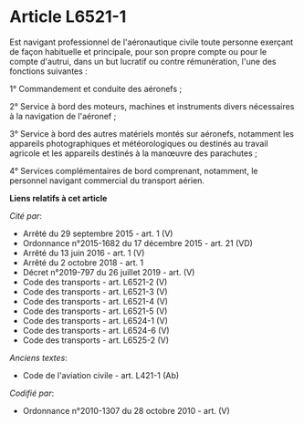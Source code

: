 # Article L6521-1

Est navigant professionnel de l'aéronautique civile toute personne exerçant de façon habituelle et principale, pour son
propre compte ou pour le compte d'autrui, dans un but lucratif ou contre rémunération, l'une des fonctions suivantes :

1° Commandement et conduite des aéronefs ;

2° Service à bord des moteurs, machines et instruments divers nécessaires à la navigation de l'aéronef ;

3° Service à bord des autres matériels montés sur aéronefs, notamment les appareils photographiques et météorologiques ou
destinés au travail agricole et les appareils destinés à la manœuvre des parachutes ;

4° Services complémentaires de bord comprenant, notamment, le personnel navigant commercial du transport aérien.

**Liens relatifs à cet article**

_Cité par_:

  - Arrêté du 29 septembre 2015 - art. 1 (V)
  - Ordonnance n°2015-1682 du 17 décembre 2015 - art. 21 (VD)
  - Arrêté du 13 juin 2016 - art. 1 (V)
  - Arrêté du 2 octobre 2018 - art. 1
  - Décret n°2019-797 du 26 juillet 2019 - art. (V)
  - Code des transports - art. L6521-2 (V)
  - Code des transports - art. L6521-3 (V)
  - Code des transports - art. L6521-4 (V)
  - Code des transports - art. L6521-5 (V)
  - Code des transports - art. L6524-1 (V)
  - Code des transports - art. L6524-6 (V)
  - Code des transports - art. L6525-2 (V)

_Anciens textes_:

  - Code de l'aviation civile - art. L421-1 (Ab)

_Codifié par_:

  - Ordonnance n°2010-1307 du 28 octobre 2010 - art. (V)
